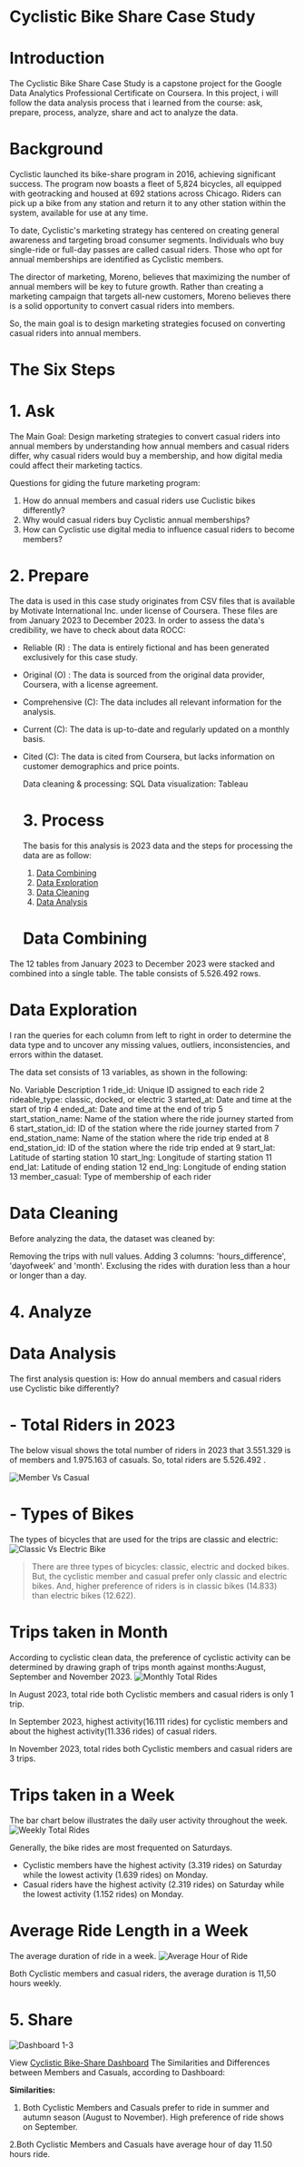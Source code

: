 # Cyclistic Bike Share Case Study
# Introduction
The Cyclistic Bike Share Case Study is a capstone project for the Google Data Analytics Professional Certificate on Coursera. In this project, i will follow the data analysis process
that i learned from the course: ask, prepare, process, analyze, share and act to analyze the data.
# Background
Cyclistic launched its bike-share program in 2016, achieving significant success. The program now boasts a fleet of 5,824 bicycles, all equipped with geotracking and housed at 692 stations across Chicago. Riders can pick up a bike from any station and return it to any other station within the system, available for use at any time.

To date, Cyclistic's marketing strategy has centered on creating general awareness and targeting broad consumer segments. Individuals who buy single-ride or full-day passes are called casual riders. Those who opt for annual memberships are identified as Cyclistic members.

The director of marketing, Moreno, believes that maximizing the number of annual members will be key to future growth. Rather than creating a marketing campaign that targets all-new customers, Moreno believes there is a solid opportunity to convert casual riders into members. 

So, the main goal is to design marketing strategies focused on converting casual riders into annual members.
# The Six Steps
#  1. Ask
The Main Goal: Design marketing strategies to convert casual riders into annual members by understanding how annual members and casual riders differ, why casual riders would buy a membership, and how digital media could affect their marketing tactics.

Questions for giding the future marketing program:
1. How do annual members and casual riders use Cuclistic bikes differently?
2. Why would casual riders buy Cyclistic annual memberships?
3. How can Cyclistic use digital media to influence casual riders to become members?
   
#  2. Prepare

The data is used in this case study originates from CSV files that is available by Motivate International Inc. under license of Coursera. These files are from January 2023 to December 2023. In order to assess the data's credibility, we have to check about data ROCC:
- Reliable (R) : The data is entirely fictional and has been generated exclusively for this case study.
- Original (O) : The data is sourced from the original data provider, Coursera, with a license agreement.
- Comprehensive (C): The data includes all relevant information for the analysis.
- Current (C): The data is up-to-date and regularly updated on a monthly basis.
- Cited (C): The data is cited from Coursera, but lacks information on customer demographics and price points.

  Data cleaning & processing: SQL 
  Data visualization: Tableau

  # 3. Process
  The basis for this analysis is 2023 data and the steps for processing the data are as follow:
  1. [Data Combining](https://github.com/7onia/case-study/blob/main/Data%20Combining.sql)
  2. [Data Exploration](https://github.com/7onia/case-study/blob/main/Data%20Exploration.sql)
  3. [Data Cleaning](https://github.com/7onia/case-study/blob/main/Data_Cleaning.sql)
  4. [Data Analysis](https://github.com/7onia/case-study/blob/main/Data_Analysis.sql)
 
  # Data Combining
The 12 tables from January 2023 to December 2023 were stacked and combined into a single table. The table consists of  5.526.492 rows.

# Data Exploration
I ran the queries for each column from left to right in order to determine the data type and to uncover any missing values, outliers, inconsistencies, and errors within the dataset.

The data set consists of 13 variables, as shown in the following:

No.	Variable	Description
1	ride_id:	Unique ID assigned to each ride
2	rideable_type:	classic, docked, or electric
3	started_at:	Date and time at the start of trip
4	ended_at:	Date and time at the end of trip
5	start_station_name:	Name of the station where the ride journey started from
6	start_station_id:	ID of the station where the ride journey started from
7	end_station_name:	Name of the station where the ride trip ended at
8	end_station_id:	ID of the station where the ride trip ended at
9	start_lat:	Latitude of starting station
10	start_lng:	Longitude of starting station
11	end_lat:	Latitude of ending station
12	end_lng:	Longitude of ending station
13	member_casual:	Type of membership of each rider

# Data Cleaning
Before analyzing the data, the dataset was cleaned by:

Removing the trips with null values.
Adding 3 columns: 'hours_difference', 'dayofweek' and 'month'.
Exclusing the rides with duration less than a hour or longer than a day.

# 4. Analyze

# Data Analysis
The first analysis question is:
How do annual members and casual riders use Cyclistic bike differently?

# - Total Riders in 2023
The below visual shows the total number of riders in 2023 that 3.551.329 is of members and 1.975.163 of casuals. 
So, total riders are 5.526.492 .

![Member Vs Casual](https://github.com/user-attachments/assets/950da735-ae53-4294-b965-ab5545886e98)




# - Types of Bikes
The types of bicycles that are used for the trips are classic and electric:
![Classic Vs Electric Bike](https://github.com/user-attachments/assets/b6c49778-fc6c-4b35-86e7-2d387729c31d)

> There are three types of bicycles: classic, electric and docked bikes.
> But, the cyclistic member and casual prefer only classic and electric bikes.
> And, higher preference of riders is in classic bikes (14.833) than electric bikes (12.622).


# Trips taken in Month
According to cyclistic clean data, the preference of cyclistic activity can be determined by drawing graph of trips month against months:August, September and November 2023.
![Monthly Total Rides](https://github.com/user-attachments/assets/7d63108b-1f57-443c-8c45-7d186283f095)


In August 2023, total ride both Cyclistic members and casual riders is only 1 trip.

In September 2023, highest activity(16.111 rides) for cyclistic members and about the highest activity(11.336 rides) of casual riders. 

In November 2023, total rides both Cyclistic members and casual riders are 3 trips.

# Trips taken in a Week
The bar chart below illustrates the daily user activity throughout the week.
![Weekly Total Rides](https://github.com/user-attachments/assets/c075d961-39d3-478f-8156-68ef628e74d3)


Generally, the bike rides are most frequented on Saturdays.
- Cyclistic members have the highest activity (3.319 rides) on Saturday while the lowest activity (1.639 rides) on Monday.
- Casual riders have the highest activity (2.319 rides) on Saturday while the lowest activity (1.152 rides) on Monday.

# Average Ride Length in a Week
The average duration of ride in a week.
![Average Hour of Ride](https://github.com/user-attachments/assets/8f1d4ffb-6268-440e-ac09-208612116c01)

Both Cyclistic members and casual riders, the average duration is 11,50 hours weekly.


# 5. Share
![Dashboard 1-3](https://github.com/user-attachments/assets/80eb7184-52eb-4100-b6d5-169576dfd391)

View [Cyclistic Bike-Share Dashboard](https://public.tableau.com/app/profile/tonia.ieronymaki/viz/totalridesperweek/Dashboard1#1)
The Similarities and Differences between Members and Casuals, according to Dashboard:

**Similarities:**
1. Both Cyclistic Members and Casuals prefer to ride in summer and autumn season (August to November).
   High preference of ride shows on September.
   
2.Both Cyclistic Members and Casuals have average hour of day 11.50 hours ride.


